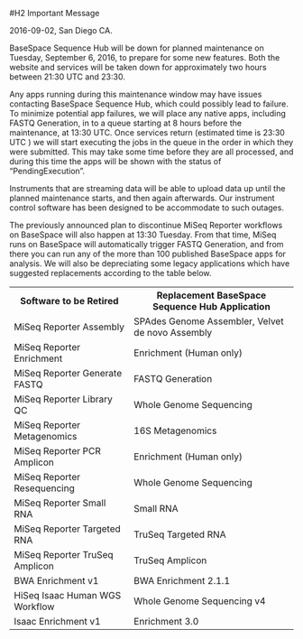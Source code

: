 #H2 Important Message

2016-09-02, San Diego CA.

BaseSpace Sequence Hub will be down for planned maintenance on Tuesday, September 6, 2016, to prepare for some new features. 
Both the website and services will be taken down for approximately two hours  between 21:30 UTC and 23:30. 

Any apps running during this maintenance window may have issues contacting BaseSpace Sequence Hub, which could possibly lead to failure. 
To minimize potential app failures, we will place any native apps, including FASTQ Generation, in to a queue starting at 
8 hours before the maintenance, at 13:30 UTC.  Once services return (estimated time is 23:30 UTC ) we will start 
executing the jobs in the queue in the order in which they were submitted. 
This may take some time before they are all processed, and during this time the apps 
will be shown with the status of “PendingExecution”.
 
Instruments that are streaming data will be able to upload data up until the planned maintenance starts, and then again afterwards. 
Our instrument control software has been designed to be accommodate to such outages.

The previously announced plan to discontinue MiSeq Reporter workflows on BaseSpace will also happen at 13:30 Tuesday. From that time, 
MiSeq runs on BaseSpace will automatically trigger FASTQ Generation, and from there you can run any of the more than 
100 published BaseSpace apps for analysis. We will also be depreciating some legacy applications which have suggested replacements according 
to the table below.

<table>
<tr><th>Software to be Retired</th><th>Replacement BaseSpace Sequence Hub Application</th></tr>
<td>MiSeq Reporter Assembly</td><td>SPAdes Genome Assembler, Velvet de novo Assembly</td></tr>
<tr><td>MiSeq Reporter Enrichment</td><td>Enrichment (Human only)</td></tr>
<tr><td>MiSeq Reporter Generate FASTQ</td><td>FASTQ Generation</td></tr>
<tr><td>MiSeq Reporter Library QC</td><td>Whole Genome Sequencing</td></tr>
<tr><td>MiSeq Reporter Metagenomics</td><td>16S Metagenomics</td></tr>
<tr><td>MiSeq Reporter PCR Amplicon</td><td>Enrichment (Human only)</td></tr>
<tr><td>MiSeq Reporter Resequencing</td><td>Whole Genome Sequencing</td></tr>
<tr><td>MiSeq Reporter Small RNA</td><td>Small RNA</td></tr>
<tr><td>MiSeq Reporter Targeted RNA</td><td>TruSeq Targeted RNA</td></tr>
<tr><td>MiSeq Reporter TruSeq Amplicon</td><td>TruSeq Amplicon</td></tr>
<tr><td>BWA Enrichment v1</td><td>BWA Enrichment 2.1.1</td></tr>
<tr><td>HiSeq Isaac Human WGS Workflow</td><td>Whole Genome Sequencing v4</td></tr>
<tr><td>Isaac Enrichment v1</td><td>Enrichment 3.0</td></tr>
</table>
